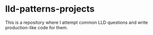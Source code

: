 # lld-patterns-projects
This is a repository where I attempt common LLD questions and write production-like code for them.
